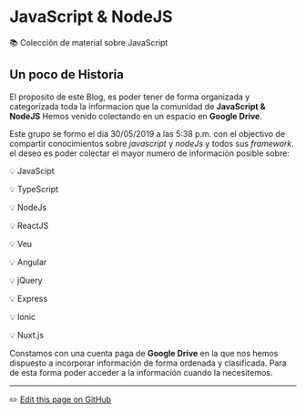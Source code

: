 # JavaScript & NodeJS
📚 Colección de material sobre JavaScript

## Un poco de Historia
El proposito de este Blog, es poder tener de forma organizada y categorizada toda la informacion que la comunidad de **JavaScript & NodeJS** Hemos venido colectando en un espacio en **Google Drive**. 

Este grupo se formo el dia 30/05/2019 a las 5:38 p.m. con el objectivo de compartir conocimientos sobre *javascript* y *nodeJs* y todos sus *framework*. el deseo es poder colectar el mayor numero de información posible sobre:

💡 JavaScipt

💡 TypeScript

💡 NodeJs

💡 ReactJS

💡 Veu

💡 Angular

💡 jQuery

💡 Express

💡 Ionic

💡 Nuxt.js
 
Constamos con una cuenta paga de **Google Drive** en la que nos hemos dispuesto a incorporar información de forma ordenada y clasificada. Para de esta forma poder acceder a la información cuando la necesitemos. 


---
:pencil2: [Edit this page on GitHub](https://github.com/jasp402/BibliotecaJS/edit/master/docs/README.md)
